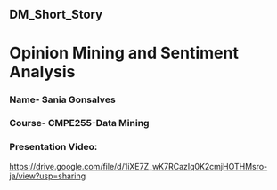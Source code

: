 ## DM_Short_Story

# Opinion Mining and Sentiment Analysis

### Name- Sania Gonsalves
### Course- CMPE255-Data Mining

### Presentation Video:
https://drive.google.com/file/d/1iXE7Z_wK7RCazIq0K2cmjHOTHMsro-ja/view?usp=sharing

